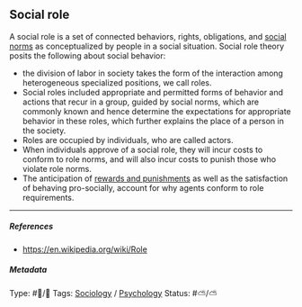 ## Social role

A social role is a set of connected behaviors, rights, obligations, and [social norms](Social%20norms.md) as conceptualized by people in a social situation. Social role theory posits the following about social behavior: 

* the division of labor in society takes the form of the interaction among heterogeneous specialized positions, we call roles.
* Social roles included appropriate and permitted forms of behavior and actions that recur in a group, guided by social norms, which are commonly known and hence determine the expectations for appropriate behavior in these roles, which further explains the place of a person in the society.
* Roles are occupied by individuals, who are called actors.
* When individuals approve of a social role, they will incur costs to conform to role norms, and will also incur costs to punish those who violate role norms. 
* The anticipation of [rewards and punishments](Operant%20conditioning.md) as well as the satisfaction of behaving pro-socially, account for why agents conform to role requirements.

---

##### References

* https://en.wikipedia.org/wiki/Role

##### Metadata

Type: #🔵/🔵 
Tags: [Sociology](Sociology.md) / [Psychology](Psychology.md) 
Status: #⛅️/⛅️ 
